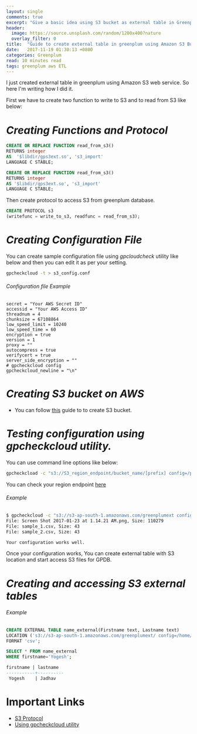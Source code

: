 ```yaml
---
layout: single
comments: true
excerpt: "Give a basic idea using S3 bucket as external table in Greenplum Database"
header:
  image: https://source.unsplash.com/random/1200x400?nature
  overlay_filter: 0
title:  "Guide to create external table in greenplum using Amazon S3 Buckets"
date:   2017-11-19 01:30:13 +0800
categories: Greenplum
read: 10 minutes read
tags: greenplum aws ETL
---
```


I just created external table in greenplum using Amazon S3 web service. So here I'm writing how I did it.

First we have to create two function to write to S3 and to read from S3 like below:

# *Creating Functions and Protocol*


```sql
CREATE OR REPLACE FUNCTION read_from_s3()
RETURNS integer
AS  '$libdir/gps3ext.so', 's3_import'
LANGUAGE C STABLE;
```

```sql
CREATE OR REPLACE FUNCTION read_from_s3()
RETURNS integer
AS '$libdir/gps3ext.so', 's3_import'
LANGUAGE C STABLE;
```

Then create protocol to access S3 from greenplum database.

```sql
CREATE PROTOCOL s3
(writefunc = write_to_s3, readfunc = read_from_s3);
```

# *Creating Configuration File*

You can create sample configuration file using *gpcloudcheck* utility like below and then you can edit it as per your setting.

```bash
gpcheckcloud -t > s3_config.conf
```
###### Configuration file Example

  ```
  secret = "Your AWS Secret ID"
  accessid = "Your AWS Access ID"
  threadnum = 4
  chunksize = 67108864
  low_speed_limit = 10240
  low_speed_time = 60
  encryption = true
  version = 1
  proxy = ""
  autocompress = true
  verifycert = true
  server_side_encryption = ""
  # gpcheckcloud config
  gpcheckcloud_newline = "\n"
  ```

# *Creating S3 bucket on AWS*

  + You can follow [this](http://docs.aws.amazon.com/AmazonS3/latest/gsg/CreatingABucket.html) guide to to create S3 bucket.


# *Testing configuration using gpcheckcloud utility.*


You can use command line options like below:

```bash
gpcheckcload -c "s3://S3_region_endpoint/bucket_name/[prefix] config=/path/to/config_file"
```

You can check your region endpoint [here](http://docs.aws.amazon.com/general/latest/gr/rande.html#s3_region)

###### Example
```bash
$ gpcheckcloud -c "s3://s3-ap-south-1.amazonaws.com/greenplumext config=/home/gpadmin/s3.conf"
File: Screen Shot 2017-01-23 at 1.14.21 AM.png, Size: 110279
File: sample_1.csv, Size: 43
File: sample_2.csv, Size: 43

Your configuration works well.
```

Once your configuration works, You can create external table with S3 location and start access S3 files for GPDB.



# *Creating and accessing S3 external tables*
###### Example
```sql
CREATE EXTERNAL TABLE name_external(Firstname text, Lastname text)
LOCATION ('s3://s3-ap-south-1.amazonaws.com/greenplumext/ config=/home/gpadmin/s3_root_v1.conf')
FORMAT 'csv';

```

```sql
SELECT * FROM name_external
WHERE firstname='Yogesh';                                                                                                

firstname | lastname
-----------+----------
 Yogesh    | Jadhav
```

# Important Links


+ [S3 Protocol](https://gpdb.docs.pivotal.io/510/admin_guide/external/g-s3-protocol.html)
+ [Using gpcheckcloud utility](https://gpdb.docs.pivotal.io/510/admin_guide/external/g-s3-protocol.html#amazon-emr__s3chkcfg_utility)
